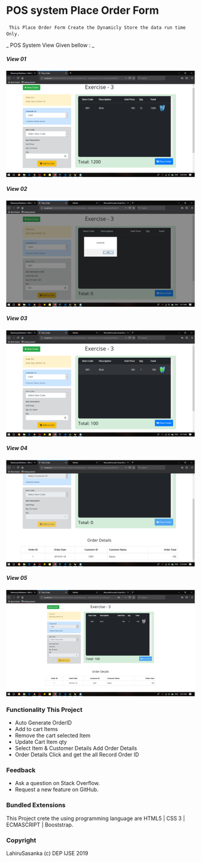 #  POS system **Place Order** Form

`  This Place Order Form Create the Dynamicly Store the data run time Only.  `

_  POS System View Given bellow :  _ 

#####  View 01

![Image of Yaktocat](images/READMEImg-1.png)

#####  View 02

![Image of Yaktocat](images/READMEImg-2.png)

#####  View 03

![Image of Yaktocat](images/READMEImg-3.png)

#####  View 04

![Image of Yaktocat](images/READMEImg-4.png)

#####  View 05

![Image of Yaktocat](images/READMEImg-5.png)

###  Functionality This Project

* Auto Generate OrderID
* Add to cart Items
* Remove the cart selected Item
* Update Cart Item qty
* Select Item & Customer Details Add Order Details
* Order Details Click and get the all Record Order ID

###  Feedback
* Ask a question on Stack Overflow.
* Request a new feature on GitHub.

###  Bundled Extensions

This Project crete the using programming language are HTML5 | CSS 3 | ECMASCRIPT | Booststrap.

###  Copyright
LahiruSasanka (c) DEP IJSE 2019
